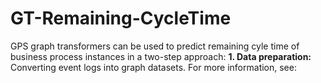 # GT-Remaining-CycleTime
GPS graph transformers can be used to predict remaining cyle time of business process instances in a two-step approach:
**1. Data preparation:**
Converting event logs into graph datasets. For more information, see: 
